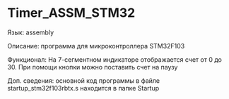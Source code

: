 # Timer_ASSM_STM32

Язык: assembly

Описание: программа для микроконтроллера STM32F103

Функционал: На 7-сегментном индикаторе отображается счет от 0 до 30. При помощи кнопки можно поставить счет на паузу

Доп. сведения: основной код программы в файле startup_stm32f103rbtx.s находится в папке Startup
